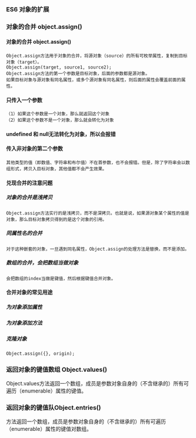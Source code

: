 ### ES6 对象的扩展

### 对象的合并 object.assign() 
#### 对象的合并 object.assign()
    Object.assign方法用于对象的合并，将源对象（source）的所有可枚举属性，复制到目标对象（target）。
    Object.assign(target, source1, source2);
    Object.assign方法的第一个参数是目标对象，后面的参数都是源对象。
    如果目标对象与源对象有同名属性，或多个源对象有同名属性，则后面的属性会覆盖前面的属性。
#### 只传入一个参数
    （1）如果这个参数是一个对象，那么就返回这个对象
    （2）如果这个参数不是一个对象，那么就会转化为对象
#### undefined 和 null无法转化为对象，所以会报错

#### 传入非对象的第二个参数
    其他类型的值（即数值、字符串和布尔值）不在首参数，也不会报错。但是，除了字符串会以数组形式，拷贝入目标对象，其他值都不会产生效果。

#### 兑现合并的注意问题

##### 对象的合并是浅拷贝
    Object.assign方法实行的是浅拷贝，而不是深拷贝。也就是说，如果源对象某个属性的值是对象，那么目标对象拷贝得到的是这个对象的引用。
##### 同属性名的合并
    对于这种嵌套的对象，一旦遇到同名属性，Object.assign的处理方法是替换，而不是添加。

##### 数组的合并，会把数组当做对象
    会把数组的index当做是键值，然后根据键值合并对象。


#### 合并对象的常见用途
##### 为对象添加属性
##### 为对象添加方法
##### 克隆对象
    Object.assign({}, origin);
### 返回对象的键值数组 Object.values()
Object.values方法返回一个数组，成员是参数对象自身的（不含继承的）所有可遍历（enumerable）属性的键值。
### 返回对象的键值队Object.entries()
方法返回一个数组，成员是参数对象自身的（不含继承的）所有可遍历（enumerable）属性的键值对数组。